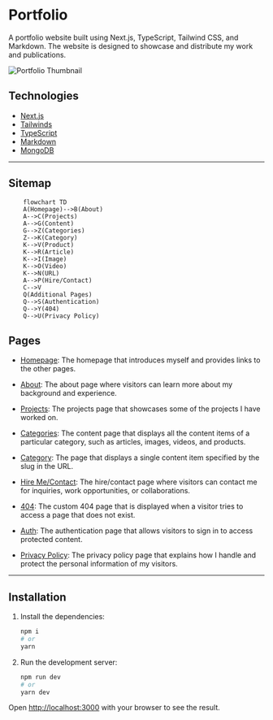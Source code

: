 # Portfolio

A portfolio website built using Next.js, TypeScript, Tailwind CSS, and Markdown. The website is designed to showcase and distribute my work and publications.

![Portfolio Thumbnail](https://repository-images.githubusercontent.com/629884956/297aa2e3-a36a-4060-950e-01d330d6bd6c)

## Technologies

- [Next.js](http://next.js/)
- [Tailwinds](http://tailwinds.com/)
- [TypeScript](http://typejs.org/)
- [Markdown](http://markdown.org/)
- [MongoDB](http://mongodb.org/)

---

## Sitemap

```mermaid
    flowchart TD
    A(Homepage)-->B(About)
    A-->C(Projects)
    A-->G(Content)
    G-->Z(Categories)
    Z-->K(Category)
    K-->V(Product)
    K-->R(Article)
    K-->I(Image)
    K-->O(Video)
    K-->N(URL)
    A-->P(Hire/Contact)
    C-->V
    Q(Additional Pages)
    Q-->S(Authentication)
    Q-->Y(404)
    Q-->U(Privacy Policy)
```

## Pages

- [Homepage](./src/pages/index.tsx): The homepage that introduces myself and provides links to the other pages.

- [About](./src/pages/about.tsx): The about page where visitors can learn more about my background and experience.

- [Projects](./src/pages/projects.tsx): The projects page that showcases some of the projects I have worked on.

- [Categories](./src/pages/categories.tsx): The content page that displays all the content items of a particular category, such as articles, images, videos, and products.

- [Category](./src/pages/category.tsx): The page that displays a single content item specified by the slug in the URL.

- [Hire Me/Contact](./src/pages/contact.tsx): The hire/contact page where visitors can contact me for inquiries, work opportunities, or collaborations.

- [404](./src/pages/404.tsx): The custom 404 page that is displayed when a visitor tries to access a page that does not exist.

- [Auth](./pages/): The authentication page that allows visitors to sign in to access protected content.

- [Privacy Policy](./src/content/privacy-policy.md): The privacy policy page that explains how I handle and protect the personal information of my visitors.

---

## Installation

1. Install the dependencies:

    ```bash
    npm i
    # or
    yarn
    ```

2. Run the development server:

    ```bash
    npm run dev
    # or
    yarn dev
    ```

Open [http://localhost:3000](http://localhost:3000) with your browser to see the result.
